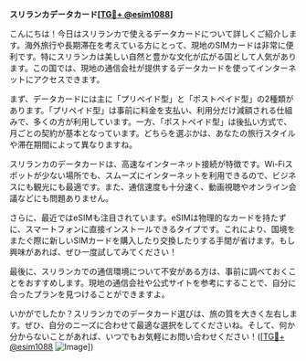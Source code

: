 **スリランカデータカード[[TG💪+ @esim1088](https://t.me/s/esim1088)]**

こんにちは！今日はスリランカで使えるデータカードについて詳しくご紹介します。海外旅行や長期滞在を考えている方にとって、現地のSIMカードは非常に便利です。特にスリランカは美しい自然と豊かな文化が広がる国として人気があります。この国では、現地の通信会社が提供するデータカードを使ってインターネットにアクセスできます。

まず、データカードには主に「プリペイド型」と「ポストペイド型」の2種類があります。「プリペイド型」は事前に料金を支払い、利用分だけ減額される仕組みで、多くの方が利用しています。一方、「ポストペイド型」は後払い方式で、月ごとの契約が基本となっています。どちらを選ぶかは、あなたの旅行スタイルや滞在期間によって異なりますね。

スリランカのデータカードは、高速なインターネット接続が特徴です。Wi-Fiスポットが少ない場所でも、スムーズにインターネットを利用できるので、ビジネスにも観光にも最適です。また、通信速度も十分速く、動画視聴やオンライン会議などにも問題ありません。

さらに、最近ではeSIMも注目されています。eSIMは物理的なカードを持たずに、スマートフォンに直接インストールできるタイプです。これにより、国境をまたぐ際に新しいSIMカードを購入したり交換したりする手間が省けます。もし興味があれば、ぜひ一度試してみてください！

最後に、スリランカでの通信環境について不安がある方は、事前に調べておくことをおすすめします。現地の通信会社や公式サイトを参考にすることで、自分に合ったプランを見つけることができますよ。

いかがでしたか？スリランカでのデータカード選びは、旅の質を大きく左右します。ぜひ、自分のニーズに合わせて最適な選択をしてくださいね。そして、何か分からないことがあれば、いつでもお気軽にお問い合わせください！([[TG💪+ @esim1088](https://t.me/s/esim1088) ![Image](https://i.postimg.cc/Y0z9fWf4/image.png)])